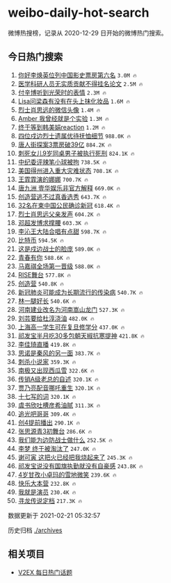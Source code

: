 # weibo-daily-hot-search

微博热搜榜，记录从 2020-12-29 日开始的微博热门搜索。

## 今日热门搜索

<!-- BEGIN -->

1. [你好李焕英位列中国影史票房第六名](https://s.weibo.com/weibo?q=%23%E4%BD%A0%E5%A5%BD%E6%9D%8E%E7%84%95%E8%8B%B1%E4%BD%8D%E5%88%97%E4%B8%AD%E5%9B%BD%E5%BD%B1%E5%8F%B2%E7%A5%A8%E6%88%BF%E7%AC%AC%E5%85%AD%E5%90%8D%23&Refer=top) `3.0M 🔥`
1. [医学科研人员无实质贡献不得挂名论文](https://s.weibo.com/weibo?q=%23%E5%8C%BB%E5%AD%A6%E7%A7%91%E7%A0%94%E4%BA%BA%E5%91%98%E6%97%A0%E5%AE%9E%E8%B4%A8%E8%B4%A1%E7%8C%AE%E4%B8%8D%E5%BE%97%E6%8C%82%E5%90%8D%E8%AE%BA%E6%96%87%23&Refer=top) `2.5M 🔥`
1. [付辛博听到光荣时的表情](https://s.weibo.com/weibo?q=%23%E4%BB%98%E8%BE%9B%E5%8D%9A%E5%90%AC%E5%88%B0%E5%85%89%E8%8D%A3%E6%97%B6%E7%9A%84%E8%A1%A8%E6%83%85%23&Refer=top) `2.3M 🔥`
1. [Lisa问梁森有没有在头上抹化妆品](https://s.weibo.com/weibo?q=%23Lisa%E9%97%AE%E6%A2%81%E6%A3%AE%E6%9C%89%E6%B2%A1%E6%9C%89%E5%9C%A8%E5%A4%B4%E4%B8%8A%E6%8A%B9%E5%8C%96%E5%A6%86%E5%93%81%23&Refer=top) `1.6M 🔥`
1. [烈士肖思远的微信头像](https://s.weibo.com/weibo?q=%23%E7%83%88%E5%A3%AB%E8%82%96%E6%80%9D%E8%BF%9C%E7%9A%84%E5%BE%AE%E4%BF%A1%E5%A4%B4%E5%83%8F%23&Refer=top) `1.4M 🔥`
1. [Amber 我曾经就是个实验](https://s.weibo.com/weibo?q=Amber%20%E6%88%91%E6%9B%BE%E7%BB%8F%E5%B0%B1%E6%98%AF%E4%B8%AA%E5%AE%9E%E9%AA%8C&Refer=top) `1.3M 🔥`
1. [终于等到韩美娟reaction](https://s.weibo.com/weibo?q=%23%E7%BB%88%E4%BA%8E%E7%AD%89%E5%88%B0%E9%9F%A9%E7%BE%8E%E5%A8%9Freaction%23&Refer=top) `1.2M 🔥`
1. [四位戍边烈士遗属优待抚恤细节](https://s.weibo.com/weibo?q=%23%E5%9B%9B%E4%BD%8D%E6%88%8D%E8%BE%B9%E7%83%88%E5%A3%AB%E9%81%97%E5%B1%9E%E4%BC%98%E5%BE%85%E6%8A%9A%E6%81%A4%E7%BB%86%E8%8A%82%23&Refer=top) `988.0K 🔥`
1. [唐人街探案3票房破39亿](https://s.weibo.com/weibo?q=%23%E5%94%90%E4%BA%BA%E8%A1%97%E6%8E%A2%E6%A1%883%E7%A5%A8%E6%88%BF%E7%A0%B439%E4%BA%BF%23&Refer=top) `884.2K 🔥`
1. [刺死女儿9岁同桌男子被执行死刑](https://s.weibo.com/weibo?q=%23%E5%88%BA%E6%AD%BB%E5%A5%B3%E5%84%BF9%E5%B2%81%E5%90%8C%E6%A1%8C%E7%94%B7%E5%AD%90%E8%A2%AB%E6%89%A7%E8%A1%8C%E6%AD%BB%E5%88%91%23&Refer=top) `824.1K 🔥`
1. [中纪委评辣笔小球被拘](https://s.weibo.com/weibo?q=%E4%B8%AD%E7%BA%AA%E5%A7%94%E8%AF%84%E8%BE%A3%E7%AC%94%E5%B0%8F%E7%90%83%E8%A2%AB%E6%8B%98&Refer=top) `738.5K 🔥`
1. [美国得州进入重大灾难状态](https://s.weibo.com/weibo?q=%23%E7%BE%8E%E5%9B%BD%E5%BE%97%E5%B7%9E%E8%BF%9B%E5%85%A5%E9%87%8D%E5%A4%A7%E7%81%BE%E9%9A%BE%E7%8A%B6%E6%80%81%23&Refer=top) `708.1K 🔥`
1. [王霏霏演的娜娜](https://s.weibo.com/weibo?q=%23%E7%8E%8B%E9%9C%8F%E9%9C%8F%E6%BC%94%E7%9A%84%E5%A8%9C%E5%A8%9C%23&Refer=top) `700.7K 🔥`
1. [唐九洲 壹华娱乐非官方解释](https://s.weibo.com/weibo?q=%E5%94%90%E4%B9%9D%E6%B4%B2%20%E5%A3%B9%E5%8D%8E%E5%A8%B1%E4%B9%90%E9%9D%9E%E5%AE%98%E6%96%B9%E8%A7%A3%E9%87%8A&Refer=top) `669.0K 🔥`
1. [创造营逃不过真香选秀](https://s.weibo.com/weibo?q=%23%E5%88%9B%E9%80%A0%E8%90%A5%E9%80%83%E4%B8%8D%E8%BF%87%E7%9C%9F%E9%A6%99%E9%80%89%E7%A7%80%23&Refer=top) `643.7K 🔥`
1. [32名在柬中国公民确诊新冠](https://s.weibo.com/weibo?q=%2332%E5%90%8D%E5%9C%A8%E6%9F%AC%E4%B8%AD%E5%9B%BD%E5%85%AC%E6%B0%91%E7%A1%AE%E8%AF%8A%E6%96%B0%E5%86%A0%23&Refer=top) `618.4K 🔥`
1. [烈士肖思远父亲发声](https://s.weibo.com/weibo?q=%23%E7%83%88%E5%A3%AB%E8%82%96%E6%80%9D%E8%BF%9C%E7%88%B6%E4%BA%B2%E5%8F%91%E5%A3%B0%23&Refer=top) `604.2K 🔥`
1. [邓超发博求撑腰](https://s.weibo.com/weibo?q=%23%E9%82%93%E8%B6%85%E5%8F%91%E5%8D%9A%E6%B1%82%E6%92%91%E8%85%B0%23&Refer=top) `603.3K 🔥`
1. [李沁王大陆合唱有点甜](https://s.weibo.com/weibo?q=%23%E6%9D%8E%E6%B2%81%E7%8E%8B%E5%A4%A7%E9%99%86%E5%90%88%E5%94%B1%E6%9C%89%E7%82%B9%E7%94%9C%23&Refer=top) `598.7K 🔥`
1. [比特币](https://s.weibo.com/weibo?q=%E6%AF%94%E7%89%B9%E5%B8%81&Refer=top) `594.5K 🔥`
1. [这是戍边战士的脸庞](https://s.weibo.com/weibo?q=%23%E8%BF%99%E6%98%AF%E6%88%8D%E8%BE%B9%E6%88%98%E5%A3%AB%E7%9A%84%E8%84%B8%E5%BA%9E%23&Refer=top) `589.0K 🔥`
1. [青春有你](https://s.weibo.com/weibo?q=%E9%9D%92%E6%98%A5%E6%9C%89%E4%BD%A0&Refer=top) `588.6K 🔥`
1. [马嘉祺全场第一晋级](https://s.weibo.com/weibo?q=%23%E9%A9%AC%E5%98%89%E7%A5%BA%E5%85%A8%E5%9C%BA%E7%AC%AC%E4%B8%80%E6%99%8B%E7%BA%A7%23&Refer=top) `588.0K 🔥`
1. [RISE舞台](https://s.weibo.com/weibo?q=RISE%E8%88%9E%E5%8F%B0&Refer=top) `577.8K 🔥`
1. [创造营](https://s.weibo.com/weibo?q=%E5%88%9B%E9%80%A0%E8%90%A5&Refer=top) `540.8K 🔥`
1. [新冠肺炎可能成为长期流行的传染病](https://s.weibo.com/weibo?q=%23%E6%96%B0%E5%86%A0%E8%82%BA%E7%82%8E%E5%8F%AF%E8%83%BD%E6%88%90%E4%B8%BA%E9%95%BF%E6%9C%9F%E6%B5%81%E8%A1%8C%E7%9A%84%E4%BC%A0%E6%9F%93%E7%97%85%23&Refer=top) `540.7K 🔥`
1. [林一腿好长](https://s.weibo.com/weibo?q=%23%E6%9E%97%E4%B8%80%E8%85%BF%E5%A5%BD%E9%95%BF%23&Refer=top) `540.6K 🔥`
1. [河南建业改名为河南嵩山龙门](https://s.weibo.com/weibo?q=%23%E6%B2%B3%E5%8D%97%E5%BB%BA%E4%B8%9A%E6%94%B9%E5%90%8D%E4%B8%BA%E6%B2%B3%E5%8D%97%E5%B5%A9%E5%B1%B1%E9%BE%99%E9%97%A8%23&Refer=top) `527.3K 🔥`
1. [刘芸要给杜淳浇油](https://s.weibo.com/weibo?q=%23%E5%88%98%E8%8A%B8%E8%A6%81%E7%BB%99%E6%9D%9C%E6%B7%B3%E6%B5%87%E6%B2%B9%23&Refer=top) `482.0K 🔥`
1. [上海高一学生可在复旦修学分](https://s.weibo.com/weibo?q=%23%E4%B8%8A%E6%B5%B7%E9%AB%98%E4%B8%80%E5%AD%A6%E7%94%9F%E5%8F%AF%E5%9C%A8%E5%A4%8D%E6%97%A6%E4%BF%AE%E5%AD%A6%E5%88%86%23&Refer=top) `437.0K 🔥`
1. [祁发宝半月吃30多包朝天椒抗寒提神](https://s.weibo.com/weibo?q=%23%E7%A5%81%E5%8F%91%E5%AE%9D%E5%8D%8A%E6%9C%88%E5%90%8330%E5%A4%9A%E5%8C%85%E6%9C%9D%E5%A4%A9%E6%A4%92%E6%8A%97%E5%AF%92%E6%8F%90%E7%A5%9E%23&Refer=top) `421.8K 🔥`
1. [李佳琦直播](https://s.weibo.com/weibo?q=%E6%9D%8E%E4%BD%B3%E7%90%A6%E7%9B%B4%E6%92%AD&Refer=top) `419.8K 🔥`
1. [思诺是秦风的另一面](https://s.weibo.com/weibo?q=%23%E6%80%9D%E8%AF%BA%E6%98%AF%E7%A7%A6%E9%A3%8E%E7%9A%84%E5%8F%A6%E4%B8%80%E9%9D%A2%23&Refer=top) `383.7K 🔥`
1. [刺杀小说家](https://s.weibo.com/weibo?q=%E5%88%BA%E6%9D%80%E5%B0%8F%E8%AF%B4%E5%AE%B6&Refer=top) `359.3K 🔥`
1. [南极又出现西瓜雪](https://s.weibo.com/weibo?q=%23%E5%8D%97%E6%9E%81%E5%8F%88%E5%87%BA%E7%8E%B0%E8%A5%BF%E7%93%9C%E9%9B%AA%23&Refer=top) `322.6K 🔥`
1. [传销A级老总的自述](https://s.weibo.com/weibo?q=%23%E4%BC%A0%E9%94%80A%E7%BA%A7%E8%80%81%E6%80%BB%E7%9A%84%E8%87%AA%E8%BF%B0%23&Refer=top) `320.1K 🔥`
1. [贾乃亮配音哪吒重生](https://s.weibo.com/weibo?q=%23%E8%B4%BE%E4%B9%83%E4%BA%AE%E9%85%8D%E9%9F%B3%E5%93%AA%E5%90%92%E9%87%8D%E7%94%9F%23&Refer=top) `320.1K 🔥`
1. [十七写的词](https://s.weibo.com/weibo?q=%23%E5%8D%81%E4%B8%83%E5%86%99%E7%9A%84%E8%AF%8D%23&Refer=top) `320.1K 🔥`
1. [虞书欣吐槽彦希油腻](https://s.weibo.com/weibo?q=%23%E8%99%9E%E4%B9%A6%E6%AC%A3%E5%90%90%E6%A7%BD%E5%BD%A6%E5%B8%8C%E6%B2%B9%E8%85%BB%23&Refer=top) `311.3K 🔥`
1. [追光吧哥哥](https://s.weibo.com/weibo?q=%E8%BF%BD%E5%85%89%E5%90%A7%E5%93%A5%E5%93%A5&Refer=top) `309.4K 🔥`
1. [创4提前播出](https://s.weibo.com/weibo?q=%23%E5%88%9B4%E6%8F%90%E5%89%8D%E6%92%AD%E5%87%BA%23&Refer=top) `290.1K 🔥`
1. [张思源青3初舞台](https://s.weibo.com/weibo?q=%23%E5%BC%A0%E6%80%9D%E6%BA%90%E9%9D%923%E5%88%9D%E8%88%9E%E5%8F%B0%23&Refer=top) `286.6K 🔥`
1. [我们能为边防战士做什么](https://s.weibo.com/weibo?q=%23%E6%88%91%E4%BB%AC%E8%83%BD%E4%B8%BA%E8%BE%B9%E9%98%B2%E6%88%98%E5%A3%AB%E5%81%9A%E4%BB%80%E4%B9%88%23&Refer=top) `252.5K 🔥`
1. [李梦 终于被淘汰了](https://s.weibo.com/weibo?q=%E6%9D%8E%E6%A2%A6%20%E7%BB%88%E4%BA%8E%E8%A2%AB%E6%B7%98%E6%B1%B0%E4%BA%86&Refer=top) `247.0K 🔥`
1. [谢可寅 这把火已经把我烧起来了](https://s.weibo.com/weibo?q=%E8%B0%A2%E5%8F%AF%E5%AF%85%20%E8%BF%99%E6%8A%8A%E7%81%AB%E5%B7%B2%E7%BB%8F%E6%8A%8A%E6%88%91%E7%83%A7%E8%B5%B7%E6%9D%A5%E4%BA%86&Refer=top) `245.3K 🔥`
1. [祁发宝说没有国旗执勤就没有自豪感](https://s.weibo.com/weibo?q=%23%E7%A5%81%E5%8F%91%E5%AE%9D%E8%AF%B4%E6%B2%A1%E6%9C%89%E5%9B%BD%E6%97%97%E6%89%A7%E5%8B%A4%E5%B0%B1%E6%B2%A1%E6%9C%89%E8%87%AA%E8%B1%AA%E6%84%9F%23&Refer=top) `243.8K 🔥`
1. [4岁甘孜小卓玛的雪地微笑](https://s.weibo.com/weibo?q=4%E5%B2%81%E7%94%98%E5%AD%9C%E5%B0%8F%E5%8D%93%E7%8E%9B%E7%9A%84%E9%9B%AA%E5%9C%B0%E5%BE%AE%E7%AC%91&Refer=top) `239.6K 🔥`
1. [快乐大本营](https://s.weibo.com/weibo?q=%E5%BF%AB%E4%B9%90%E5%A4%A7%E6%9C%AC%E8%90%A5&Refer=top) `232.8K 🔥`
1. [我就是演员](https://s.weibo.com/weibo?q=%E6%88%91%E5%B0%B1%E6%98%AF%E6%BC%94%E5%91%98&Refer=top) `230.4K 🔥`
1. [寻龙传说定档](https://s.weibo.com/weibo?q=%E5%AF%BB%E9%BE%99%E4%BC%A0%E8%AF%B4%E5%AE%9A%E6%A1%A3&Refer=top) `217.3K 🔥`

数据更新于 2021-02-21 05:32:57

<!-- END -->

历史归档 [./archives](./archives)

## 相关项目

- [V2EX 每日热门话题](https://github.com/realLeonardo/v2ex-daily-hot-topic)
